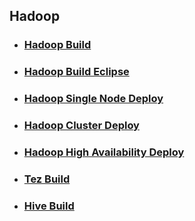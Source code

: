 ## Hadoop

* ### [Hadoop Build](hadoop-build.md)

* ### [Hadoop Build Eclipse](hadoop-build-eclipse.md)

* ### [Hadoop Single Node Deploy](hadoop-deploy-single.md)

* ### [Hadoop Cluster Deploy](hadoop-deploy-cluster.md)

* ### [Hadoop High Availability Deploy](hadoop-deploy-ha.md)

* ### [Tez Build](tez-build.md)

* ### [Hive Build](hive-build.md)

